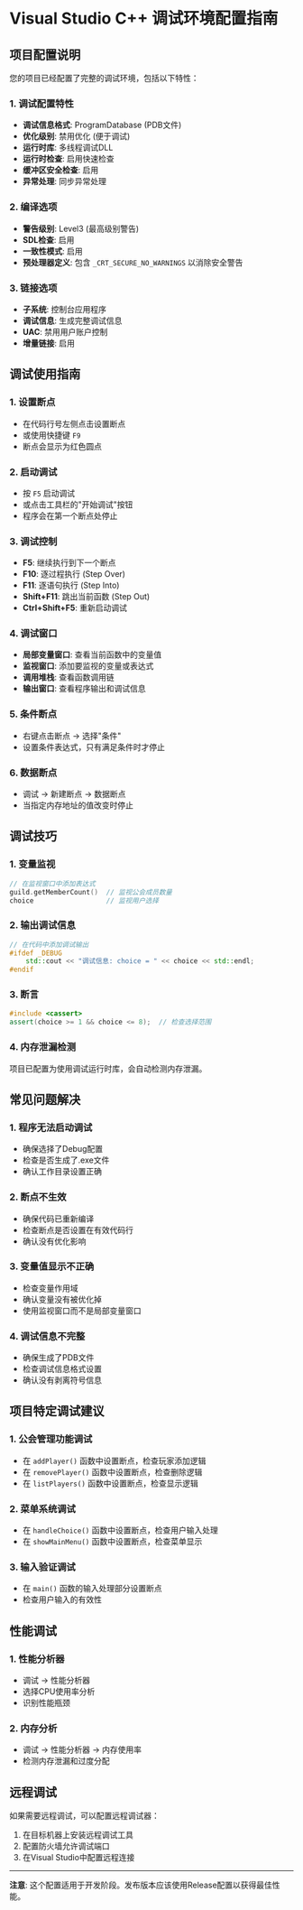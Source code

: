# Visual Studio C++ 调试环境配置指南

## 项目配置说明

您的项目已经配置了完整的调试环境，包括以下特性：

### 1. 调试配置特性
- **调试信息格式**: ProgramDatabase (PDB文件)
- **优化级别**: 禁用优化 (便于调试)
- **运行时库**: 多线程调试DLL
- **运行时检查**: 启用快速检查
- **缓冲区安全检查**: 启用
- **异常处理**: 同步异常处理

### 2. 编译选项
- **警告级别**: Level3 (最高级别警告)
- **SDL检查**: 启用
- **一致性模式**: 启用
- **预处理器定义**: 包含 `_CRT_SECURE_NO_WARNINGS` 以消除安全警告

### 3. 链接选项
- **子系统**: 控制台应用程序
- **调试信息**: 生成完整调试信息
- **UAC**: 禁用用户账户控制
- **增量链接**: 启用

## 调试使用指南

### 1. 设置断点
- 在代码行号左侧点击设置断点
- 或使用快捷键 `F9`
- 断点会显示为红色圆点

### 2. 启动调试
- 按 `F5` 启动调试
- 或点击工具栏的"开始调试"按钮
- 程序会在第一个断点处停止

### 3. 调试控制
- **F5**: 继续执行到下一个断点
- **F10**: 逐过程执行 (Step Over)
- **F11**: 逐语句执行 (Step Into)
- **Shift+F11**: 跳出当前函数 (Step Out)
- **Ctrl+Shift+F5**: 重新启动调试

### 4. 调试窗口
- **局部变量窗口**: 查看当前函数中的变量值
- **监视窗口**: 添加要监视的变量或表达式
- **调用堆栈**: 查看函数调用链
- **输出窗口**: 查看程序输出和调试信息

### 5. 条件断点
- 右键点击断点 → 选择"条件"
- 设置条件表达式，只有满足条件时才停止

### 6. 数据断点
- 调试 → 新建断点 → 数据断点
- 当指定内存地址的值改变时停止

## 调试技巧

### 1. 变量监视
```cpp
// 在监视窗口中添加表达式
guild.getMemberCount()  // 监视公会成员数量
choice                  // 监视用户选择
```

### 2. 输出调试信息
```cpp
// 在代码中添加调试输出
#ifdef _DEBUG
    std::cout << "调试信息: choice = " << choice << std::endl;
#endif
```

### 3. 断言
```cpp
#include <cassert>
assert(choice >= 1 && choice <= 8);  // 检查选择范围
```

### 4. 内存泄漏检测
项目已配置为使用调试运行时库，会自动检测内存泄漏。

## 常见问题解决

### 1. 程序无法启动调试
- 确保选择了Debug配置
- 检查是否生成了.exe文件
- 确认工作目录设置正确

### 2. 断点不生效
- 确保代码已重新编译
- 检查断点是否设置在有效代码行
- 确认没有优化影响

### 3. 变量值显示不正确
- 检查变量作用域
- 确认变量没有被优化掉
- 使用监视窗口而不是局部变量窗口

### 4. 调试信息不完整
- 确保生成了PDB文件
- 检查调试信息格式设置
- 确认没有剥离符号信息

## 项目特定调试建议

### 1. 公会管理功能调试
- 在 `addPlayer()` 函数中设置断点，检查玩家添加逻辑
- 在 `removePlayer()` 函数中设置断点，检查删除逻辑
- 在 `listPlayers()` 函数中设置断点，检查显示逻辑

### 2. 菜单系统调试
- 在 `handleChoice()` 函数中设置断点，检查用户输入处理
- 在 `showMainMenu()` 函数中设置断点，检查菜单显示

### 3. 输入验证调试
- 在 `main()` 函数的输入处理部分设置断点
- 检查用户输入的有效性

## 性能调试

### 1. 性能分析器
- 调试 → 性能分析器
- 选择CPU使用率分析
- 识别性能瓶颈

### 2. 内存分析
- 调试 → 性能分析器 → 内存使用率
- 检测内存泄漏和过度分配

## 远程调试

如果需要远程调试，可以配置远程调试器：
1. 在目标机器上安装远程调试工具
2. 配置防火墙允许调试端口
3. 在Visual Studio中配置远程连接

---

**注意**: 这个配置适用于开发阶段。发布版本应该使用Release配置以获得最佳性能。 